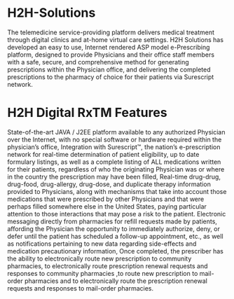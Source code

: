 # H2H-Solutions
The telemedicine service-providing platform delivers medical treatment through digital clinics and at-home virtual care settings.
H2H Solutions has developed an easy to use, Internet rendered ASP model e-Prescribing platform, designed to provide Physicians and their office staff members with a safe, secure, and comprehensive method for generating prescriptions within the Physician office, and delivering the completed prescriptions to the pharmacy of choice for their patients via Surescript network.
# H2H Digital RxTM Features 
State-of-the-art JAVA / J2EE platform available to any authorized Physician over the Internet, with no special software or hardware required within the physician’s office,
Integration with Surescript™, the nation’s e-prescription network for real-time determination of patient eligibility, up to date formulary listings, as well as a complete listing of ALL medications written for their patients, regardless of who the originating Physician was or where in the country the prescription may have been filled,
Real-time drug-drug, drug-food, drug-allergy, drug-dose, and duplicate therapy information provided to Physicians, along with mechanisms that take into account those medications that were prescribed by other Physicians and that were perhaps filled somewhere else in the United States, paying particular attention to those interactions that may pose a risk to the patient.
Electronic messaging directly from pharmacies for refill requests made by patients, affording the Physician the opportunity to immediately authorize, deny, or defer until the patient has scheduled a follow-up appointment, etc., as well as notifications pertaining to new data regarding side-effects and medication precautionary information,
Once completed, the prescriber has the ability to electronically route new prescription to community pharmacies, to electronically route prescription renewal requests and responses to community pharmacies ,to route new prescription to mail-order pharmacies and to electronically route the prescription renewal requests and responses to mail-order pharmacies.
